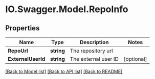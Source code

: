 # IO.Swagger.Model.RepoInfo
## Properties

Name | Type | Description | Notes
------------ | ------------- | ------------- | -------------
**RepoUrl** | **string** | The repository url | 
**ExternalUserId** | **string** | The external user ID | [optional] 

[[Back to Model list]](../README.md#documentation-for-models) [[Back to API list]](../README.md#documentation-for-api-endpoints) [[Back to README]](../README.md)

